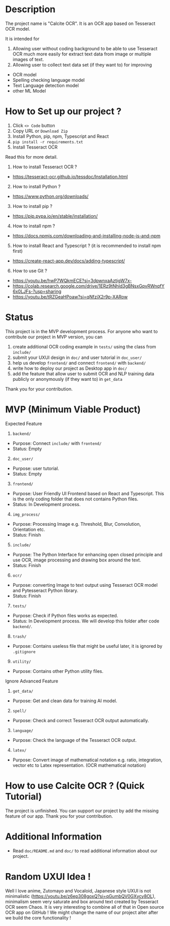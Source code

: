 # Description

The project name is "Calcite OCR". It is an OCR app based on Tesseract OCR model.

It is intended for 
1.	Allowing user without coding background to be able to use Tesseract OCR much more easily for extract text data from image or multiple images of text.
2.	Allowing user to collect text data set (if they want to) for improving
-	OCR model
-	Spelling checking language model
-	Text Language detection model
-   other ML Model

# How to Set up our project ?

1.  Click `<> Code` button
2.  Copy URL or `Download Zip`
3.  Install Python, pip, npm, Typescript and React
4.  `pip install -r requirements.txt`
5.  Install Tesseract OCR

Read this for more detail.
1.  How to install Tesseract OCR ?
-   https://tesseract-ocr.github.io/tessdoc/Installation.html
2.  How to install Python ?
-   https://www.python.org/downloads/
3.  How to install pip ?
-   https://pip.pypa.io/en/stable/installation/
4.  How to install npm ?
-   https://docs.npmjs.com/downloading-and-installing-node-js-and-npm
5.  How to install React and Typescript ? (it is recommended to install npm first)
-   https://create-react-app.dev/docs/adding-typescript/
6.  How to use Git ?
-   https://youtu.be/hwP7WQkmECE?si=3dpwnxaAztigW7x-
-   https://colab.research.google.com/drive/1ERz9tNhId3gBNsxGpvRWnqfY6x0LJFs-?usp=sharing
-   https://youtu.be/tRZGeaHPoaw?si=qNfziX2r9p-XARow

# Status

This project is in the MVP development process. For anyone who want to contribute our project in MVP version, you can
1.  create additional OCR coding example in `tests/` using the class from `include/`
2.  submit your UXUI design in `doc/` and user tutorial in `doc_user/`
3.  help us develop `frontend/` and connect `frontend/` with `backend/`
4.  write how to deploy our project as Desktop app in `doc/`
5.  add the feature that allow user to submit OCR and NLP training data publicly or anonymously (if they want to) in `get_data`

Thank you for your contribution.

# MVP (Minimum Viable Product)

Expected Feature
1.  `backend/`
-	Purpose: Connect `include/` with `frontend/`
-   Status: Empty
2.  `doc_user/`
-	Purpose: user tutorial.
-   Status: Empty
3.	`frontend/`
-	Purpose: User Friendly UI Frontend based on React and Typescript. This is the only coding folder that does not contains Python files.
-   Status: In Development process.
4.	`img_process/`
-	Purpose: Processing Image e.g. Threshold, Blur, Convolution, Orientation etc.
-   Status: Finish
5.  `include/`
-	Purpose: The Python Interface for enhancing open closed principle and use OCR, image processing and drawing box around the text.
-   Status: Finish
6.	`ocr/`
-	Purpose: converting Image to text output using Tesseract OCR model and Pytesseract Python library.
-   Status: Finish
7.  `tests/`
-	Purpose: Check if Python files works as expected.
-   Status: In Development process. We will develop this folder after code `backend/`.
8.  `trash/`
-	Purpose: Contains useless file that might be useful later, it is ignored by `.gitignore`
9.  `utility/`
-	Purpose: Contains other Python utility files.

Ignore Advanced Feature
1.	`get_data/`
-	Purpose: Get and clean data for training AI model.
2.	`spell/`
-	Purpose: Check and correct Tesseract OCR output automatically.
3.	`language/`
-	Purpose: Check the language of the Tesseract OCR output.
4.	`latex/`
-	Purpose: Convert image of mathematical notation e.g. ratio, integration, vector etc to Latex representation. (OCR mathematical notation)

# How to use Calcite OCR ? (Quick Tutorial)

The project is unfinished. You can support our project by add the missing feature of our app.
Thank you for your contribution.

# Additional Information

-	Read `doc/README.md` and `doc/` to read additional information about our project.

# Random UXUI Idea !

Well I love anime, Zutomayo and Vocaloid, Japanese style UXUI is not minimalistic (https://youtu.be/z6ep308goxQ?si=qGumbQV0GXycy8OL), minimalism seem very saturate and box around text created by Tesseract OCR seem Chaos. It is very interesting to combine all of that in Open source OCR app on GitHub ! We might change the name of our project alter after we build the core functionality !
